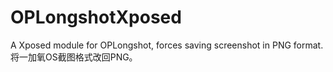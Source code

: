 # OPLongshotXposed
A Xposed module for OPLongshot, forces saving screenshot in PNG format.
将一加氧OS截图格式改回PNG。
